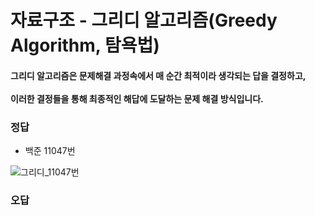 # 자료구조 - 그리디 알고리즘(Greedy Algorithm, 탐욕법) 

#### 그리디 알고리즘은 문제해결 과정속에서 매 순간 최적이라 생각되는 답을 결정하고, <br><br>이러한 결정들을 통해 최종적인 해답에 도달하는 문제 해결 방식입니다.
 
### 정답

  - 백준 11047번

  ![그리디_11047번](https://user-images.githubusercontent.com/46203866/95679569-a313ee80-0c0e-11eb-8c03-269cbd8c0612.PNG)

  
### 오답




